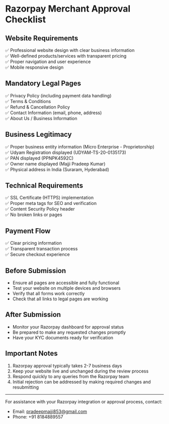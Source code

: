 # Razorpay Merchant Approval Checklist

## Website Requirements
✅ Professional website design with clear business information  
✅ Well-defined products/services with transparent pricing  
✅ Proper navigation and user experience  
✅ Mobile responsive design  

## Mandatory Legal Pages
✅ Privacy Policy (including payment data handling)  
✅ Terms & Conditions  
✅ Refund & Cancellation Policy  
✅ Contact Information (email, phone, address)  
✅ About Us / Business Information  

## Business Legitimacy
✅ Proper business entity information (Micro Enterprise - Proprietorship)  
✅ Udyam Registration displayed (UDYAM-TS-20-0135173)  
✅ PAN displayed (PPNPK4592C)  
✅ Owner name displayed (Majji Pradeep Kumar)  
✅ Physical address in India (Suraram, Hyderabad)  

## Technical Requirements
✅ SSL Certificate (HTTPS) implementation  
✅ Proper meta tags for SEO and verification  
✅ Content Security Policy header  
✅ No broken links or pages  

## Payment Flow
✅ Clear pricing information  
✅ Transparent transaction process  
✅ Secure checkout experience  

## Before Submission
- Ensure all pages are accessible and fully functional
- Test your website on multiple devices and browsers
- Verify that all forms work correctly
- Check that all links to legal pages are working

## After Submission
- Monitor your Razorpay dashboard for approval status
- Be prepared to make any requested changes promptly
- Have your KYC documents ready for verification

## Important Notes
1. Razorpay approval typically takes 2-7 business days
2. Keep your website live and unchanged during the review process
3. Respond quickly to any queries from the Razorpay team
4. Initial rejection can be addressed by making required changes and resubmitting

---

For assistance with your Razorpay integration or approval process, contact:
- Email: pradeepmajji853@gmail.com
- Phone: +91 8184889557
